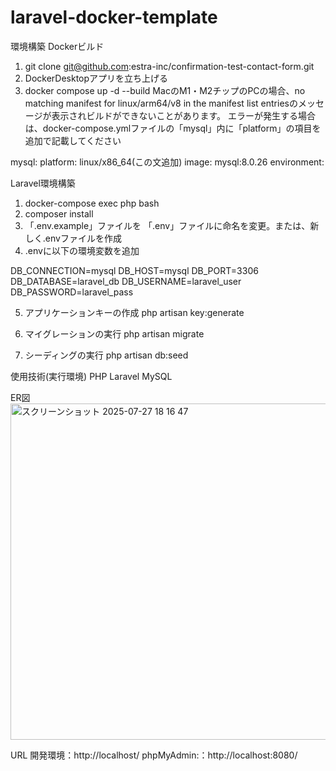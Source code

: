 # laravel-docker-template

環境構築
Dockerビルド

1. git clone git@github.com:estra-inc/confirmation-test-contact-form.git
2. DockerDesktopアプリを立ち上げる
3. docker compose up -d --build
MacのM1・M2チップのPCの場合、no matching manifest for linux/arm64/v8 in the manifest list entriesのメッセージが表示されビルドができないことがあります。 エラーが発生する場合は、docker-compose.ymlファイルの「mysql」内に「platform」の項目を追加で記載してください

mysql:
    platform: linux/x86_64(この文追加)
    image: mysql:8.0.26
    environment:


Laravel環境構築

1. docker-compose exec php bash
2. composer install
3. 「.env.example」ファイルを 「.env」ファイルに命名を変更。または、新しく.envファイルを作成
4. .envに以下の環境変数を追加

DB_CONNECTION=mysql
DB_HOST=mysql
DB_PORT=3306
DB_DATABASE=laravel_db
DB_USERNAME=laravel_user
DB_PASSWORD=laravel_pass

5. アプリケーションキーの作成
php artisan key:generate

6. マイグレーションの実行
php artisan migrate
7. シーディングの実行
php artisan db:seed


使用技術(実行環境)
PHP
Laravel
MySQL

ER図
<img width="552" height="538" alt="スクリーンショット 2025-07-27 18 16 47" src="https://github.com/user-attachments/assets/6e65543a-9606-42dd-9a8c-8b5ffbcb0e28" />



URL
開発環境：http://localhost/
phpMyAdmin:：http://localhost:8080/
